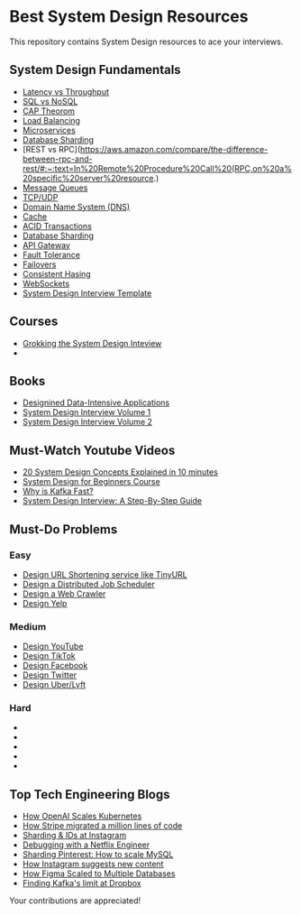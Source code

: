 # Best System Design Resources

This repository contains System Design resources to ace your interviews.

## System Design Fundamentals
- [Latency vs Throughput](https://aws.amazon.com/compare/the-difference-between-throughput-and-latency/)
- [SQL vs NoSQL](https://www.mongodb.com/nosql-explained/nosql-vs-sql) 
- [CAP Theorom](https://www.scylladb.com/glossary/cap-theorem/)
- [Load Balancing]()
- [Microservices]()
- [Database Sharding](https://www.mongodb.com/features/database-sharding-explained#)
- [REST vs RPC](https://aws.amazon.com/compare/the-difference-between-rpc-and-rest/#:~:text=In%20Remote%20Procedure%20Call%20(RPC,on%20a%20specific%20server%20resource.)
- [Message Queues]()
- [TCP/UDP]()
- [Domain Name System (DNS)]()
- [Cache]()
- [ACID Transactions]()
- [Database Sharding]()
- [API Gateway]()
- [Fault Tolerance]()
- [Failovers]()
- [Consistent Hasing]()
- [WebSockets](https://www.pubnub.com/guides/websockets/)
- [System Design Interview Template](https://leetcode.com/discuss/career/229177/my-system-design-template)

## Courses
- [Grokking the System Design Inteview](https://www.designgurus.io/course/grokking-the-system-design-interview)
- []()

## Books
- [Designined Data-Intensive Applications](https://github.com/Nitin96Bisht/System-Design/blob/master/Designing%20Data%20Intensive%20Applications.pdf)
- [System Design Interview Volume 1](https://www.amazon.com/System-Design-Interview-insiders-Second/dp/B08CMF2CQF)
- [System Design Interview Volume 2](https://github.com/Nitin96Bisht/System-Design/blob/master/System%20Design%20Interview%20An%20Insider%E2%80%99s%20Guide%20by%20Alex%20Yu.pdf)

## Must-Watch Youtube Videos
- [20 System Design Concepts Explained in 10 minutes](https://www.youtube.com/watch?v=i53Gi_K3o7I&t=60s)
- [System Design for Beginners Course](https://www.youtube.com/watch?v=m8Icp_Cid5o)
- [Why is Kafka Fast?](https://www.youtube.com/watch?v=UNUz1-msbOM)
- [System Design Interview: A Step-By-Step Guide](https://www.youtube.com/watch?v=i7twT3x5yv8)

## Must-Do Problems

### Easy
- [Design URL Shortening service like TinyURL](https://leetcode.com/discuss/interview-question/system-design/124658/Design-URL-Shortening-service-like-TinyURL)
- [Design a Distributed Job Scheduler](https://leetcode.com/discuss/general-discussion/1082786/System-Design%3A-Designing-a-distributed-Job-Scheduler-or-Many-interesting-concepts-to-learn)
- [Design a Web Crawler]()
- [Design Yelp](https://www.youtube.com/watch?v=M4lR_Va97cQ)

### Medium
- [Design YouTube](https://leetcode.com/discuss/interview-question/system-design/733520/Design-YouTube-Very-detailed-design-with-diagrams)
- [Design TikTok](https://www.youtube.com/watch?v=07BVxmVFDGY)
- [Design Facebook](https://leetcode.com/discuss/interview-question/system-design/719253/Design-Facebook-%3A-System-Design-Interview)
- [Design Twitter](https://www.youtube.com/watch?v=o5n85GRKuzk&t=13s)
- [Design Uber/Lyft](https://www.youtube.com/watch?v=R_agd5qZ26Y) 

### Hard
- []()
- []()
- []()
- []()
- []()

## Top Tech Engineering Blogs
- [How OpenAI Scales Kubernetes](https://openai.com/research/scaling-kubernetes-to-7500-nodes)
- [How Stripe migrated a million lines of code](https://stripe.com/blog/migrating-to-typescript)
- [Sharding & IDs at Instagram](https://instagram-engineering.com/sharding-ids-at-instagram-1cf5a71e5a5c)
- [Debugging with a Netflix Engineer](https://netflixtechblog.com/life-of-a-netflix-partner-engineer-the-case-of-extra-40-ms-b4c2dd278513)
- [Sharding Pinterest: How to scale MySQL](https://medium.com/pinterest-engineering/sharding-pinterest-how-we-scaled-our-mysql-fleet-3f341e96ca6f)
- [How Instagram suggests new content](https://engineering.fb.com/2020/12/10/web/how-instagram-suggests-new-content/) 
- [How Figma Scaled to Multiple Databases](https://www.figma.com/blog/how-figma-scaled-to-multiple-databases/)
- [Finding Kafka's limit at Dropbox](https://dropbox.tech/infrastructure/finding-kafkas-throughput-limit-in-dropbox-infrastructure) 

Your contributions are appreciated! 
